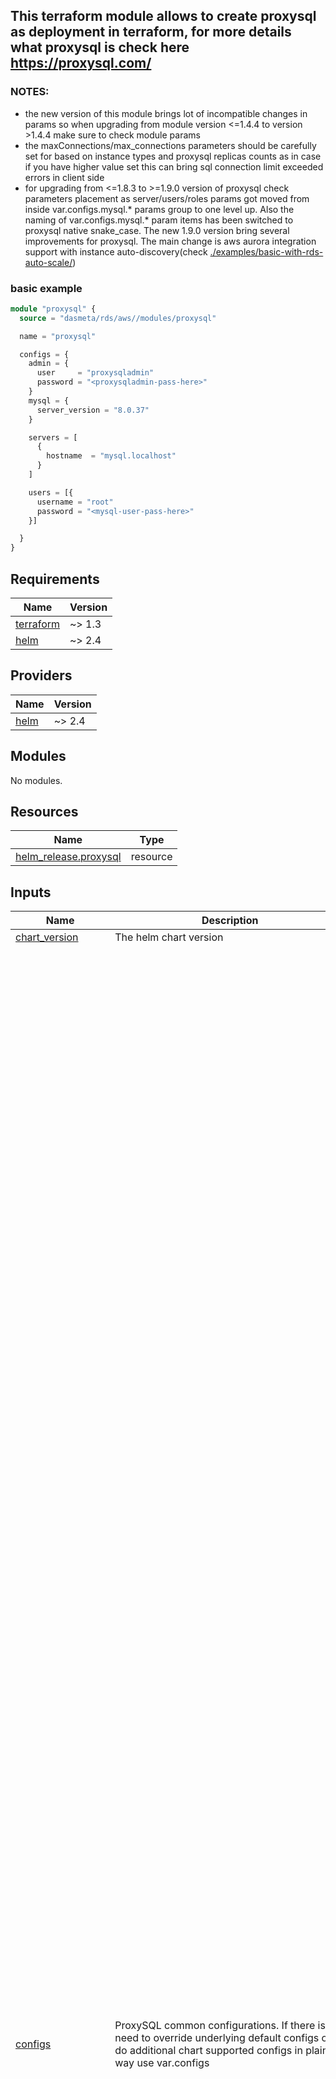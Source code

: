 ## This terraform module allows to create proxysql as deployment in terraform, for more details what proxysql is check here https://proxysql.com/

### NOTES:
- the new version of this module brings lot of incompatible changes in params so when upgrading from module version <=1.4.4 to version >1.4.4 make sure to check module params
- the maxConnections/max_connections parameters should be carefully set for based on instance types and proxysql replicas counts as in case if you have higher value set this can bring sql connection limit exceeded errors in client side
- for upgrading from <=1.8.3 to >=1.9.0 version of proxysql check parameters placement as server/users/roles params got moved from inside var.configs.mysql.* params group to one level up. Also the naming of var.configs.mysql.* param items has been switched to proxysql native snake_case. The new 1.9.0 version bring several improvements for proxysql. The main change is aws aurora integration support with instance auto-discovery(check [./examples/basic-with-rds-auto-scale/](./examples/basic-with-rds-auto-scale/))

### basic example

```terraform
module "proxysql" {
  source = "dasmeta/rds/aws//modules/proxysql"

  name = "proxysql"

  configs = {
    admin = {
      user     = "proxysqladmin"
      password = "<proxysqladmin-pass-here>"
    }
    mysql = {
      server_version = "8.0.37"
    }

    servers = [
      {
        hostname  = "mysql.localhost"
      }
    ]

    users = [{
      username = "root"
      password = "<mysql-user-pass-here>"
    }]

  }
}
```
<!-- BEGINNING OF PRE-COMMIT-TERRAFORM DOCS HOOK -->
## Requirements

| Name | Version |
|------|---------|
| <a name="requirement_terraform"></a> [terraform](#requirement\_terraform) | ~> 1.3 |
| <a name="requirement_helm"></a> [helm](#requirement\_helm) | ~> 2.4 |

## Providers

| Name | Version |
|------|---------|
| <a name="provider_helm"></a> [helm](#provider\_helm) | ~> 2.4 |

## Modules

No modules.

## Resources

| Name | Type |
|------|------|
| [helm_release.proxysql](https://registry.terraform.io/providers/hashicorp/helm/latest/docs/resources/release) | resource |

## Inputs

| Name | Description | Type | Default | Required |
|------|-------------|------|---------|:--------:|
| <a name="input_chart_version"></a> [chart\_version](#input\_chart\_version) | The helm chart version | `string` | `"0.2.1"` | no |
| <a name="input_configs"></a> [configs](#input\_configs) | ProxySQL common configurations. If there is need to override underlying default configs or do additional chart supported configs in plain way use var.configs | <pre>object({<br/>    readWriteSplit = optional(bool, false) # this option allows to enable read and write splitting rules under mysql_query_rules config/table, the write ones go to hostgroup=0 and read ones go to hostgroup=1. NOTE: we can enable this if we have at least one server in read/write servers hostgroups, for example if we manually set at least one server for each host group in servers list<br/><br/>    admin = object({    # admin user credentials, this is required to set explicitly for security to not use default ones by mistake<br/>      user     = string # the username of proxysql admin user, ProxySql manages/stores its configs in its admin mysql database and one can use this credentials to connect to proxysql admin mysql server, service default port is 6032<br/>      password = string<br/>      port     = optional(number, 6032)<br/>    })<br/>    stats = optional(object({ # create a separate user in admin mysql server for using to access only statistics data, the web ui also uses this user for auth; this user is for internal/private use by default, so if you expose web ui endpoint make sure to set strong user/password<br/>      user       = optional(string, "sadmin")<br/>      password   = optional(string, "sadmin")<br/>      webEnabled = optional(bool, false) # allows to enable admin web UI(auth by stats user/password), with port forward the endpoint will be(https is must): https://127.0.0.1:6080/<br/>      webPort    = optional(number, 6080)<br/>    }), {})<br/>    servers = list(object({                            # list of mysql backend/target server instances, where each instance can be read or write type, NOTE: if you have just configured just one write server make sure to set readWriteSplit=false<br/>      hostname            = string                     # the hostname/domain/ip of backend mysql server<br/>      is_writer           = optional(bool, true)       # whether the server is write/main/master<br/>      status              = optional(string, "ONLINE") # the server accessible status, possible values are ONLINE/SHUNNED/OFFLINE_SOFT/OFFLINE_HARD<br/>      max_connections     = optional(number, 340)      # the server/backend max connection count is based on aws instance type(or if you have mysql on premise it maybe configurable) and there is some expression to calculate this instanceMemoryInBytes/12582880, the value 300 may be used for 4GB memory instances like db.t3.medium<br/>      port                = optional(number, 3306)     # the port of backend server<br/>      compression         = optional(bool, false)      # whether to enable compression<br/>      weight              = optional(number, 1000)     # a value indicating the server's capacity relative to others in the same hostgroup. Used for load balancing<br/>      max_replication_lag = optional(number, 0)        # specifies the maximum acceptable replication lag (in seconds) for a read replica. in case if read replica have higher lag it will be disabled until lag will be acceptable again. maxReplicationLag=0 means the replication lag check is disabled.<br/>      use_ssl             = optional(number, 0)        # whether ssl/tls enabled for proxysql=>mysql backend server connection<br/>      comment             = optional(string, "")       # the comment for server entry, NOTE: in case of aws aurora integration we create one seed server entry to cluster writes endpoint with comment="Aurora"<br/>    }))<br/>    users = list(object({ # the list of backend server(the target mysql server) users, this users will be also used in client side to connect/communicate through proxysql with backend servers<br/>      username               = string<br/>      password               = string<br/>      max_connections        = optional(number, 340) # this limit is per node/server<br/>      use_ssl                = optional(number, 0)   # whether ssl/tls enforcing enabled for client=>proxysql connection<br/>      transaction_persistent = optional(number, 1)   # whether transaction all queries will go to same backend or not, so that rules will be ignored<br/>      active                 = optional(number, 1)   # whether the user is enabled<br/>      read_only              = optional(bool, false) # this controls user default_hostgroup, in case if true default_hostgroup=1 (meaning default hostgroup is write one if no rule matches), in case of false default_hostgroup=2 (write hostgroup)<br/>    }))<br/>    rules = optional(list(object({                   # the list of query routing rule, NOTES: order is important; one of `digest`, `match_digest` and `match_pattern` should be provided and `digest` have higher priority over rest two; also when readWriteSplit=true it will add additional 2 rules in the start and end of rules list to route queries to write/read hostgroups based on query type<br/>      digest                = optional(string, null) # the query digest hash value<br/>      match_digest          = optional(string, null) # match_digest regex string, this is case sensitive<br/>      match_pattern         = optional(string, null) # match_pattern regex string, this is case insensitive by default and can be used to cover all type of cased same queries<br/>      destination_hostgroup = optional(number, 0)    # the hostgroup to which queries will be routed, by default it is 0 meaning that queries will be routed to writes hostgroup<br/>      use_ssl               = optional(number, 0)    # whether ssl/tls enforcing enabled for client=>proxysql connection<br/>      cache_ttl             = optional(number, null) # whether caching enabled and how long will it remain, the number value is in milliseconds<br/>      active                = optional(number, 1)    # when set to 1 no further queries will be evaluated after this rule is matched and processed<br/>      apply                 = optional(number, 1)    # whether the rule is enabled<br/>      proxy_port            = optional(number, null) # the port to use to filter coming queries for the rule, if not passed the rule will apply to all ports<br/>    })), [])<br/>    mysql = object({                                            # mysql configuration, NOTE: not all config items included here, if you have need to change some other options consider using var.extra_configs.app.mysql.*<br/>      server_version           = optional(string, "8.4.4")      # the ProxySQL by itself acts as mysql server and here we configure the version of mysql server of proxysql<br/>      ports                    = optional(list(number), [3306]) # mysql ports available for clients, by default we have single port setup but if there is need new ports can be added and in conjunction with rules proxy_port option we can have custom query routes, for example we can route all queries to write server for a port<br/>      max_connections          = optional(number, 20480)        # the maximum number of client connections that ProxySQL will accept<br/>      query_retries_on_failure = optional(number, 3)            # the number of times ProxySQL will retry a query if it fails<br/>      wait_timeout             = optional(number, 28800000)     # the timeout (in milliseconds) for a client connection to remain idle before it is closed, the current value 28800000 ms = 8 hours<br/>      query_cache_size_mb      = optional(number, 226)          # the size of ProxySQL's query cache in megabytes<br/>      monitor = optional(object({                               # the backend endpoint monitor, this is handy to fast detect failed/removed nodes at scale down, master failover or read replica lags to react on changes to not have much downtime, NOTE: the monitor have lot of custom config options which can be set via var.extra_configs.app.monitor.* (or var.extra_configs.app.mysql.* if not preset in helm chart) config fields<br/>        enabled  = optional(bool, false)                        # whether monitor is enabled<br/>        username = optional(string, "monitor")                  # the monitor user name, NOTE: there is need to create this user or user existing one with appropriate "USAGE, REPLICATION CLIENT" permissions, check docs for more info, for RDS clusters we can use the default user<br/>        password = optional(string, "monitor")                  # the monitor user password<br/>      }), {})<br/>    })<br/>    awsAurora = optional(object({         # allows to configure aws aurora backend specific configurations, so that proxysql will auto-discover the endpoints and switch of an backend server endpoint(with its connection) on scale down or handle master failover, NOTE: the rest of aurora proxysql integration configs can be set via var.extra_configs.app.awsAurora.* config items, beside setting this there is also need to set one seed item in servers list<br/>      enabled     = optional(bool, false) # whether aurora proxysql integration is enabled<br/>      domain_name = optional(string, "")  # the aurora instances endpoints suffix in form ".<some-uniq-hash>.<region>.rds.amazonaws.com"<br/>    }), {})<br/>    monitoring = optional( # prometheus metrics configs, `method` can be "annotations", "podMonitor" or "serviceMonitor"<br/>      object({<br/>        enabled    = optional(bool, true),<br/>        method     = optional(string, "annotations")<br/>        targetPort = optional(number, 6070)<br/>    }), {})<br/>    autoscaling = optional( # auto scale configs<br/>      object({ minReplicas = number, maxReplicas = number }),<br/>      { minReplicas = 2, maxReplicas = 10 }<br/>    )<br/>    resources = optional(object({ # replicas resource request/limits, this config values are mostly based on maxConnections count and queyCacheSizeMB values, so if you want more connections and more caching you may need to change this values also<br/>      limits = optional(object({<br/>        cpu    = optional(string, "100m")<br/>        memory = optional(string, "256Mi")<br/>        }), {<br/>        cpu    = "100m"<br/>        memory = "256Mi"<br/>      })<br/>      requests = optional(object({<br/>        cpu    = optional(string, "100m")<br/>        memory = optional(string, "256Mi")<br/>        }), {<br/>        cpu    = "100m"<br/>        memory = "256Mi"<br/>      })<br/>    }), {})<br/>    setLinkerdOpaquePorts = optional(bool, true) # this allows to automatically set linkerd annotation like `config.linkerd.io/opaque-ports: 3306,3307,6032` on proxysql service to fix linkerd enabled client app connection long lasting issues to non standard mysql tcp ports like extra 3307 port<br/>  })</pre> | n/a | yes |
| <a name="input_create_namespace"></a> [create\_namespace](#input\_create\_namespace) | Whether to create namespace | `bool` | `true` | no |
| <a name="input_extra_configs"></a> [extra\_configs](#input\_extra\_configs) | Configurations to pass and override/extend default ones. NOTE: the extra configs for proxysql are placed under proxysql root field. Check the helm chart available configs here: https://github.com/dasmeta/helm/tree/proxysql-0.1.0/charts/proxysql | `any` | `{}` | no |
| <a name="input_name"></a> [name](#input\_name) | The name of helm release | `string` | `"proxysql"` | no |
| <a name="input_namespace"></a> [namespace](#input\_namespace) | Namespace | `string` | `"proxysql"` | no |

## Outputs

| Name | Description |
|------|-------------|
| <a name="output_helm_meta"></a> [helm\_meta](#output\_helm\_meta) | The helm chart release metadata |
<!-- END OF PRE-COMMIT-TERRAFORM DOCS HOOK -->
